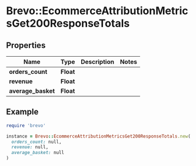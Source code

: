 # Brevo::EcommerceAttributionMetricsGet200ResponseTotals

## Properties

| Name | Type | Description | Notes |
| ---- | ---- | ----------- | ----- |
| **orders_count** | **Float** |  |  |
| **revenue** | **Float** |  |  |
| **average_basket** | **Float** |  |  |

## Example

```ruby
require 'brevo'

instance = Brevo::EcommerceAttributionMetricsGet200ResponseTotals.new(
  orders_count: null,
  revenue: null,
  average_basket: null
)
```

